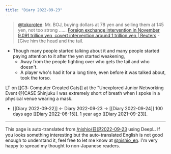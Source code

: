 ```yaml
---
title: "Diary 2022-09-23"
---
```


> [@tokoroten](https://twitter.com/tokoroten/status/1572874265002938370): Mr. BOJ, buying dollars at 78 yen and selling them at 145 yen, not too strong ......
> [Foreign exchange intervention in November 9.091 trillion yen, covert intervention around 1 trillion yen | Reuters](https://t.co/nFLRhDeY0u)
    - [Give him the head and the tail.
- Though many people started talking about it and many people started paying attention to it after the yen started weakening,
    - Away from the people fighting over who gets the tail and who doesn't.
    - A player who's had it for a long time, even before it was talked about, took the torso.

LT on [[C3: Computer Created Cats]] at the "Unexplored Junior Networking Event @[CASE Shinjuku
I was extremely short of breath when I spoke in a physical venue wearing a mask.

- [[Diary 2022-09-22]] ← Diary 2022-09-23 → [[Diary 2022-09-24]]
100 days ago [[Diary 2022-06-15]].
1 year ago [[Diary 2021-09-23]].
---
This page is auto-translated from [/nishio/日記2022-09-23](https://scrapbox.io/nishio/日記2022-09-23) using DeepL. If you looks something interesting but the auto-translated English is not good enough to understand it, feel free to let me know at [@nishio_en](https://twitter.com/nishio_en). I'm very happy to spread my thought to non-Japanese readers.